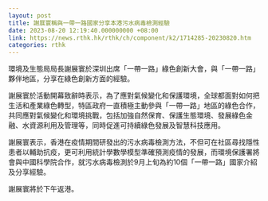 ```yaml
---
layout: post
title: 謝展寰稱與一帶一路國家分享本港污水病毒檢測經驗
date: 2023-08-20 12:19:40.000000000 +08:00
link: https://news.rthk.hk/rthk/ch/component/k2/1714285-20230820.htm
categories: rthk
---
```


環境及生態局局長謝展寰於深圳出席「一帶一路」綠色創新大會，與「一帶一路」夥伴地區，分享在綠色創新方面的經驗。

謝展寰於活動開幕致辭時表示，為了應對氣候變化和保護環境，全球都面對如何把生活和產業綠色轉型，特區政府一直積極主動參與「一帶一路」地區的綠色合作，共同應對氣候變化和環境挑戰，包括加強自然保育、保護生態環境、發展綠色金融、水資源利用及管理等，同時促進可持續綠色發展及智慧科技應用。
 
謝展寰表示，香港在疫情期間研發出的污水病毒檢測方法，不但可在社區尋找隱性患者以輔助抗疫，更可利用統計學數學模型準確預測疫情的發展，而環境保護署將會與中國科學院合作，就污水病毒檢測於9月上旬為約10個「一帶一路」國家介紹及分享經驗。
 
謝展寰將於下午返港。
